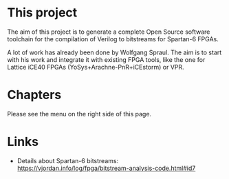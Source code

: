
# This project

The aim of this project is to generate
a complete Open Source software toolchain
for the compilation of Verilog to bitstreams for Spartan-6 FPGAs.

A lot of work has already been done by Wolfgang Spraul.
The aim is to start with his work and integrate it with
existing FPGA tools,
like the one for Lattice iCE40 FPGAs (YoSys+Arachne-PnR+iCEstorm)
or VPR.

# Chapters

Please see the menu on the right side of this page.

# Links
* Details about Spartan-6 bitstreams: https://vjordan.info/log/fpga/bitstream-analysis-code.html#id7

